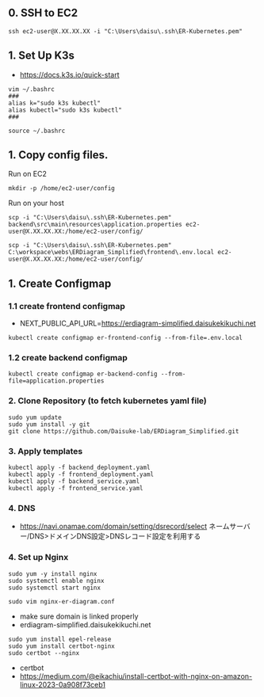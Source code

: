 

## 0. SSH to EC2

```
ssh ec2-user@X.XX.XX.XX -i "C:\Users\daisu\.ssh\ER-Kubernetes.pem"
```

## 1. Set Up K3s

- https://docs.k3s.io/quick-start

```
vim ~/.bashrc
###
alias k="sudo k3s kubectl"
alias kubectl="sudo k3s kubectl"
###

source ~/.bashrc
```


## 1. Copy config files.

Run on EC2
```
mkdir -p /home/ec2-user/config
```

Run on your host
```
scp -i "C:\Users\daisu\.ssh\ER-Kubernetes.pem" backend\src\main\resources\application.properties ec2-user@X.XX.XX.XX:/home/ec2-user/config/
```

```
scp -i "C:\Users\daisu\.ssh\ER-Kubernetes.pem" C:\workspace\webs\ERDiagram_Simplified\frontend\.env.local ec2-user@X.XX.XX.XX:/home/ec2-user/config/
```



## 1. Create Configmap

### 1.1 create frontend configmap
- NEXT_PUBLIC_API_URL=https://erdiagram-simplified.daisukekikuchi.net
```
kubectl create configmap er-frontend-config --from-file=.env.local
```

### 1.2 create backend configmap
```
kubectl create configmap er-backend-config --from-file=application.properties
```

### 2. Clone Repository (to fetch kubernetes yaml file)
```
sudo yum update
sudo yum install -y git
git clone https://github.com/Daisuke-lab/ERDiagram_Simplified.git
```

### 3. Apply templates
```
kubectl apply -f backend_deployment.yaml
kubectl apply -f frontend_deployment.yaml
kubectl apply -f backend_service.yaml
kubectl apply -f frontend_service.yaml
```

### 4. DNS
- https://navi.onamae.com/domain/setting/dsrecord/select
ネームサーバー/DNS>ドメインDNS設定>DNSレコード設定を利用する


### 4. Set up Nginx

```
sudo yum -y install nginx
sudo systemctl enable nginx
sudo systemctl start nginx
```

```
sudo vim nginx-er-diagram.conf
```

- make sure domain is linked properly
- erdiagram-simplified.daisukekikuchi.net
```
sudo yum install epel-release
sudo yum install certbot-nginx
sudo certbot --nginx
```
- certbot
- https://medium.com/@eikachiu/install-certbot-with-nginx-on-amazon-linux-2023-0a908f73ceb1


